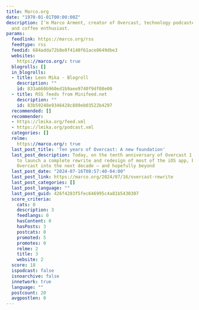 ```yaml
---
title: Marco.org
date: "1970-01-01T00:00:00Z"
description: I’m Marco Arment, creator of Overcast, technology podcaster and writer,
  and coffee enthusiast.
params:
  feedlink: https://marco.org/rss
  feedtype: rss
  feedid: 684adda72b8e0f4140f61ace8649dbe3
  websites:
    https://marco.org/: true
  blogrolls: []
  in_blogrolls:
  - title: Leon Mika - Blogroll
    description: ""
    id: 833a660b960ed1b9aee9740f9df08e00
  - title: RSS feeds from Minifeed.net
    description: ""
    id: 83b59248e9346428c889eb03522b4297
  recommended: []
  recommender:
  - https://lmika.org/feed.xml
  - https://lmika.org/podcast.xml
  categories: []
  relme:
    https://marco.org/: true
  last_post_title: 'Ten years of Overcast: A new foundation'
  last_post_description: Today, on the tenth anniversary of Overcast 1.0, I’m happy
    to launch a complete rewrite and redesign of most of the iOS app, built to carry
    Overcast into the next decade — and hopefully beyond
  last_post_date: "2024-07-16T08:57:40-04:00"
  last_post_link: https://marco.org/2024/07/16/overcast-rewrite
  last_post_categories: []
  last_post_language: ""
  last_post_guid: 426f4283f5fec646995c4a81b5430307
  score_criteria:
    cats: 0
    description: 3
    feedlangs: 0
    hasContent: 0
    hasPosts: 3
    postcats: 0
    promoted: 5
    promotes: 0
    relme: 2
    title: 3
    website: 2
  score: 18
  ispodcast: false
  isnoarchive: false
  innetwork: true
  language: ""
  postcount: 20
  avgpostlen: 0
---
```

